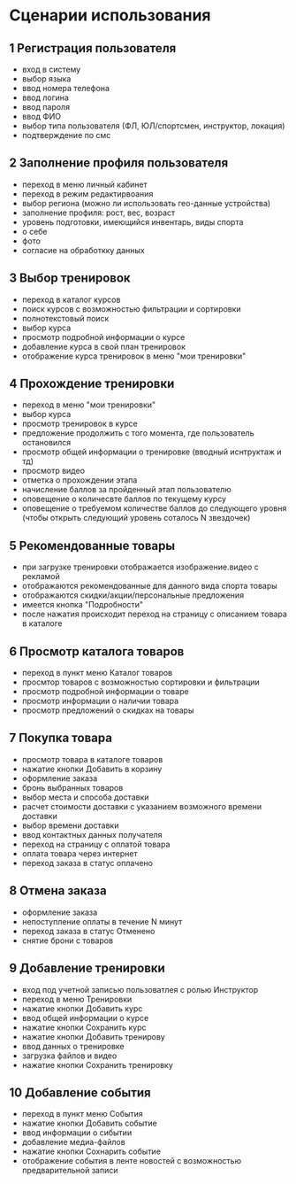 # Сценарии использования
## 1 Регистрация пользователя
* вход в систему
* выбор языка
* ввод номера телефона
* ввод логина
* ввод пароля
* ввод ФИО
* выбор типа пользователя (ФЛ, ЮЛ/спортсмен, инструктор, локация)
* подтверждение по смс
## 2 Заполнение профиля пользователя
* переход в меню личный кабинет
* переход в режим редактирвоания
* выбор региона (можно ли использовать гео-данные устройства)
* заполнение профиля: рост, вес, возраст
* уровень подготовки, имеющийся инвентарь, виды спорта
* о себе
* фото 
* согласие на обработкку данных
## 3 Выбор тренировок
* переход в каталог курсов
* поиск курсов с возможностью фильтрации  и сортировки
* полнотекстовый поиск 
* выбор курса
* просмотр подробной информации о курсе
* добавление курса в свой план тренировок
* отображение курса тренировок в меню "мои тренировки"
## 4 Прохождение тренировки
* переход в меню "мои тренировки"
* выбор курса
* просмотр тренировок в курсе
* предложение продолжить с того момента, где пользователь остановился
* просмотр общей информации о тренировке (вводный иснтруктаж и тд)
* просмотр видео
* отметка о прохождении этапа
* начисление баллов за пройденный этап пользователю
* оповещение о количесвте баллов по текущему курсу
* оповещение о требуемом количестве баллов до следующего уровня (чтобы открыть следующий уровень соталось N звездочек)
## 5 Рекомендованные товары
* при загрузке тренировки отображается изображение.видео с рекламой 
* отображаются рекомендованные для данного вида спорта товары
* отображаются скидки/акции/персональные предложения
* имеется кнопка "Подробности"
* после нажатия происходит переход на страницу с описанием товара в каталоге
## 6 Просмотр каталога товаров
* переход в пункт меню Каталог товаров
* просмтор товаров с возможностью сортировки и фильтрации
* просмотр подробной информации о товаре
* просмотр информации о наличии товара 
* просмотр предложений о скидках на товары
## 7 Покупка товара
* просмотр товара в каталоге товаров
* нажатие кнопки Добавить в корзину 
* оформление заказа
* бронь выбранных товаров
* выбор места и способа доставки
* расчет стоимости доставки с указанием возможного времени доставки
* выбор времени доставки
* ввод контактных данных получателя
* переход на страницу с оплатой товара
* оплата товара через интернет
* переход заказа в статус оплачено
## 8 Отмена заказа
* оформление заказа
* непоступление оплаты в течение N минут
* переход заказа в статус Отменено
* снятие брони с товаров
## 9 Добавление тренировки
* вход под учетной записью пользоватлея с ролью Инструктор
* переход в меню Тренировки
* нажатие кнопки Добавить курс
* ввод общей информации о курсе
* нажатие кнопки Сохранить курс
* нажатие кнопки Добавить тренирову
* ввод данных о тренировке
* загрузка файлов и видео
* нажатие кнопки Сохранить тренировку
## 10 Добавление события 
* переход в пункт меню События
* нажатие кнопки Добавить событие 
* ввод информации о сибытии 
* добавление медиа-файлов
* нажатие кнопки Сохнарить событие 
* отображение события в ленте новостей с возможностью предварительной записи 
